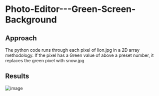 # Photo-Editor---Green-Screen-Background

## Approach

The python code runs through each pixel of lion.jpg in a 2D array methodology. 
If the pixel has a Green value of above a preset number, it replaces the green pixel with snow.jpg 

## Results

![image](https://user-images.githubusercontent.com/100575372/157261836-056f8bbb-2729-42b7-84b1-abb390aaa81d.png)

